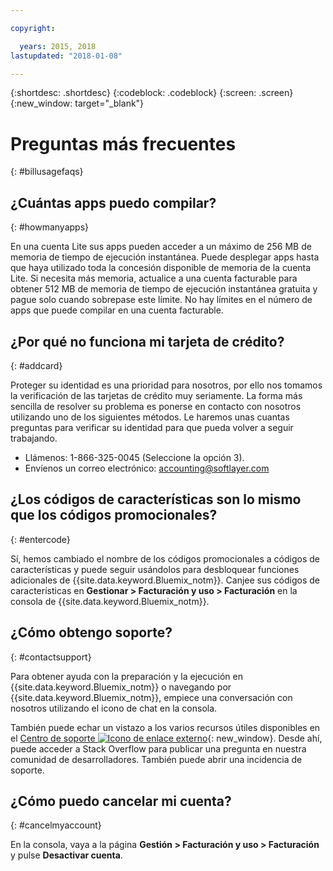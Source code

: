 ```yaml
---

copyright:

  years: 2015, 2018
lastupdated: "2018-01-08"

---
```


{:shortdesc: .shortdesc}
{:codeblock: .codeblock}
{:screen: .screen}
{:new_window: target="_blank"}

# Preguntas más frecuentes
{: #billusagefaqs} 

## ¿Cuántas apps puedo compilar?
{: #howmanyapps}

En una cuenta Lite sus apps pueden acceder a un máximo de 256 MB de memoria de tiempo de ejecución instantánea. Puede desplegar apps hasta que haya utilizado toda la concesión disponible de memoria de la cuenta Lite. Si necesita más memoria, actualice a una cuenta facturable para obtener 512 MB de memoria de tiempo de ejecución instantánea gratuita y pague solo cuando sobrepase este límite. No hay límites en el número de apps que puede compilar en una cuenta facturable.

## ¿Por qué no funciona mi tarjeta de crédito?
{: #addcard}

Proteger su identidad es una prioridad para nosotros, por ello nos tomamos la verificación de las tarjetas de crédito muy seriamente. La forma más sencilla de resolver su problema es ponerse en contacto con nosotros utilizando uno de los siguientes métodos. Le haremos unas cuantas preguntas para verificar su identidad para que pueda volver a seguir trabajando. 

   * Llámenos: 1-866-325-0045 (Seleccione la opción 3).
   * Envíenos un correo electrónico: [accounting@softlayer.com](accounting@softlayer.com) 

## ¿Los códigos de características son lo mismo que los códigos promocionales? 
{: #entercode}

Sí, hemos cambiado el nombre de los códigos promocionales a códigos de características y puede seguir usándolos para desbloquear funciones adicionales de {{site.data.keyword.Bluemix_notm}}. Canjee sus códigos de características en **Gestionar > Facturación y uso > Facturación** en la consola de {{site.data.keyword.Bluemix_notm}}. 

## ¿Cómo obtengo soporte?
{: #contactsupport}

Para obtener ayuda con la preparación y la ejecución en {{site.data.keyword.Bluemix_notm}} o navegando por {{site.data.keyword.Bluemix_notm}}, empiece una conversación con nosotros utilizando el icono de chat en la consola. 

También puede echar un vistazo a los varios recursos útiles disponibles en el [Centro de soporte ![Icono de enlace externo](../icons/launch-glyph.svg)](https://console.bluemix.net/unifiedsupport/supportcenter){: new_window}. Desde ahí, puede acceder a Stack Overflow para publicar una pregunta en nuestra comunidad de desarrolladores. También puede abrir una incidencia de soporte.  

## ¿Cómo puedo cancelar mi cuenta?
{: #cancelmyaccount}

En la consola, vaya a la página **Gestión > Facturación y uso > Facturación** y pulse **Desactivar cuenta**.



